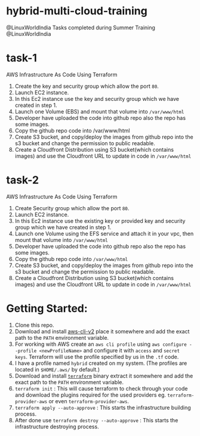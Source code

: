 # hybrid-multi-cloud-training
 @LinuxWorldIndia
 Tasks completed during Summer Training @LinuxWorldIndia
 
# task-1
 AWS Infrastructure As Code Using Terraform
 
1. Create the key and security group which allow the port `80`.
1. Launch EC2 instance.
1. In this Ec2 instance use the key and security group which we have created in step 1.
1. Launch one Volume (EBS) and mount that volume into `/var/www/html`
1. Developer have uploaded the code into github repo also the repo has some images.
1. Copy the github repo code into /var/www/html
1. Create S3 bucket, and copy/deploy the images from github repo into the s3 bucket and change the permission to public readable.
1. Create a Cloudfront Distribution using S3 bucket(which contains images) and use the Cloudfront URL to update in code in `/var/www/html`
 
# task-2
 AWS Infrastructure As Code Using Terraform

1. Create Security group which allow the port `80`.
1. Launch EC2 instance.
1. In this Ec2 instance use the existing key or provided key and security group which we have created in step 1.
1. Launch one Volume using the EFS service and attach it in your vpc, then mount that volume into `/var/www/html`
1. Developer have uploaded the code into github repo also the repo has some images.
1. Copy the github repo code into `/var/www/html`
1. Create S3 bucket, and copy/deploy the images from github repo into the s3 bucket and change the permission to public readable.
1. Create a Cloudfront Distribution using S3 bucket(which contains images) and use the Cloudfront URL to update in code in `/var/www/html`

# Getting Started:
1. Clone this repo.
1. Download and install [aws-cli-v2](https://awscli.amazonaws.com/AWSCLIV2.msi) place it somewhere and add the exact path to the `PATH` environment variable.
1. For working with AWS create an `aws cli profile` using `aws configure --profile <newProfileName>` and configure it with `access` and `secret keys`. Terraform will use the profile specified by us in the `.tf` code.
1. I have a profile named `hybrid` created on my system. (The profiles are located in `$HOME/.aws/` by default.)
1. Download and install [`terraform`](https://www.terraform.io/downloads.html) binary extract it somewhere and add the exact path to the `PATH` environment variable.
1. `terraform init` : This will cause terraform to check through your code and download the plugins required for the used providers eg. `terraform-provider-aws` or even `terraform-provider-aws`.
1. `terraform apply --auto-approve` : This starts the infrastructure building process.
1. After done use `terraform destroy --auto-approve` : This starts the infrastructure destroying process.
